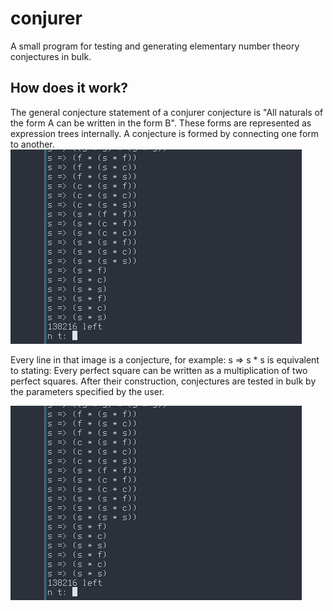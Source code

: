 # conjurer
A small program for testing and generating elementary number theory conjectures in bulk.
## How does it work?
The general conjecture statement of a conjurer conjecture is "All naturals of the form A can be written in the form B". 
These forms are represented as expression trees internally. A conjecture is formed by connecting one form to another.
![alt text](pic1.png)

Every line in that image is a conjecture, for example:
s => s * s is equivalent to stating: Every perfect square can be written as a multiplication of two perfect squares.
After their construction, conjectures are tested in bulk by the parameters specified by the user.

![alt text](pic1.png)
